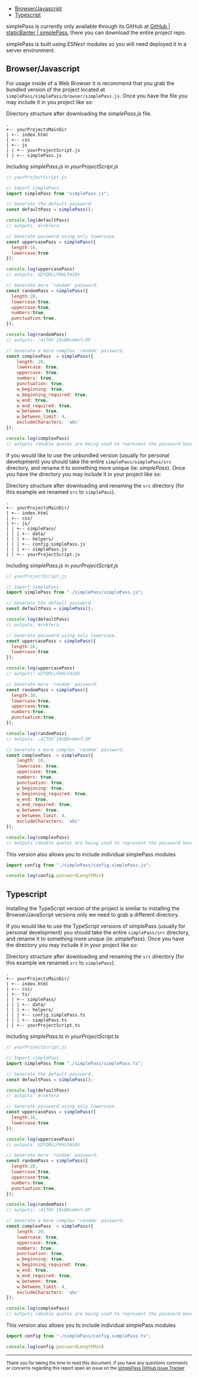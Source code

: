 - [Browser/Javascript](#browserjavascript)
- [Typescript](#typescript)

simplePass is currently only available through its GitHub at [GitHub | staticBanter | simplePass](https://github.com/staticBanter/simplePass), there you can download the entire project repo.

simplePass is built using *ESNext* modules so you will need deployed it in a server environment.

## Browser/Javascript

For usage inside of a Web Browser it is recommend that you grab the bundled version of the project located at ```simplePass/simplePass/browser/simplePass.js```. Once you have the file you may include it in you project like so:

Directory structure after downloading the *simplePass.js* file.

```text
.
+-- yourProjectsMainDir
| +-- index.html
| +-- css
| +-- js
| | +-- yourProjectScript.js
| | +-- simplePass.js
```

Including *simplePass.js* in *yourProjectScript.js*

```javascript
// yourProjectScript.js

// Import simplePass
import simplePass from "simplePass.js";

// Generate the default password.
const defaultPass = simplePass();

console.log(defaultPass)
// outputs: mrxkfera

// Generate password using only lowercase.
const uppercasePass = simplePass({
  length:16,
  lowercase:true
});

console.log(uppercasePass)
// outputs: UZYQRLLFKHLFASQV

// Generate more 'random' password.
const randomPass = simplePass({
  length:20,
  lowercase:true,
  uppercase:true,
  numbers:true,
  punctuation:true,
});

console.log(randomPass)
// outputs: ;4]TOV`10sB8>m0nf;OP

// Generate a more complex 'random' password.
const complexPass  = simplePass({
    length: 20,
    lowercase: true,
    uppercase: true,
    numbers: true,
    punctuation: true,
    w_beginning: true,
    w_beginning_required: true,
    w_end: true,
    w_end_required: true,
    w_between: true,
    w_between_limit: 4,
    excludeCharacters: 'abc'
});

console.log(complexPass)
// outputs (double quotes are being used to represent the password boundaries): " Im>e >9   g1R{1AD8 "
```

If you would like to use the unbundled version (usually for personal development) you should take the entire ```simplePass/simplePass/src``` directory, and rename it to something more unique (ie: *simplePass*). Once you have the directory you may include it in your project like so:

Directory structure after downloading and renaming the ```src``` directory (for this example we renamed ```src``` to ```simplePass```).

```text
.
+-- yourProjectsMainDir/
| +-- index.html
| +-- css/
| +-- js/
| | +-- simplePass/
| | | +-- data/
| | | +-- helpers/
| | | +-- config.simplePass.js
| | | +-- simplePass.js
| | +-- yourProjectScript.js
```

Including *simplePass.js* in *yourProjectScript.js*

```javascript
// yourProjectScript.js

// Import simplePass
import simplePass from "./simplePass/simplePass.js";

// Generate the default password.
const defaultPass = simplePass();

console.log(defaultPass)
// outputs: mrxkfera

// Generate password using only lowercase.
const uppercasePass = simplePass({
  length:16,
  lowercase:true
});

console.log(uppercasePass)
// outputs: UZYQRLLFKHLFASQV

// Generate more 'random' password.
const randomPass = simplePass({
  length:20,
  lowercase:true,
  uppercase:true,
  numbers:true,
  punctuation:true,
});

console.log(randomPass)
// outputs: ;4]TOV`10sB8>m0nf;OP

// Generate a more complex 'random' password.
const complexPass  = simplePass({
    length: 20,
    lowercase: true,
    uppercase: true,
    numbers: true,
    punctuation: true,
    w_beginning: true,
    w_beginning_required: true,
    w_end: true,
    w_end_required: true,
    w_between: true,
    w_between_limit: 4,
    excludeCharacters: 'abc'
});

console.log(complexPass)
// outputs (double quotes are being used to represent the password boundaries): " Im>e >9   g1R{1AD8 "
```

This version also allows you to include individual simplePass modules

```javascript
import config from "./simplePass/config.simplePass.js";

console.log(config.passwordLengthMin)

```

## Typescript

Installing the TypeScript version of the project is similar to installing the Browser/JavaScript versions only we need to grab a different directory.

If you would like to use the TypeScript versions of simplePass (usually for personal development) you should take the entire ```simplePass/src``` directory, and rename it to something more unique (ie: *simplePass*). Once you have the directory you may include it in your project like so:

Directory structure after downloading and renaming the ```src``` directory (for this example we renamed ```src``` to ```simplePass```).

```text
.
+-- yourProjectsMainDir/
| +-- index.html
| +-- css/
| +-- ts/
| | +-- simplePass/
| | | +-- data/
| | | +-- helpers/
| | | +-- config.simplePass.ts
| | | +-- simplePass.ts
| | +-- yourProjectScript.ts
```

Including *simplePass.ts* in *yourProjectScript.ts*

```javascript
// yourProjectScript.js

// Import simplePass
import simplePass from "./simplePass/simplePass.ts";

// Generate the default password.
const defaultPass = simplePass();

console.log(defaultPass)
// outputs: mrxkfera

// Generate password using only lowercase.
const uppercasePass = simplePass({
  length:16,
  lowercase:true
});

console.log(uppercasePass)
// outputs: UZYQRLLFKHLFASQV

// Generate more 'random' password.
const randomPass = simplePass({
  length:20,
  lowercase:true,
  uppercase:true,
  numbers:true,
  punctuation:true,
});

console.log(randomPass)
// outputs: ;4]TOV`10sB8>m0nf;OP

// Generate a more complex 'random' password.
const complexPass  = simplePass({
    length: 20,
    lowercase: true,
    uppercase: true,
    numbers: true,
    punctuation: true,
    w_beginning: true,
    w_beginning_required: true,
    w_end: true,
    w_end_required: true,
    w_between: true,
    w_between_limit: 4,
    excludeCharacters: 'abc'
});

console.log(complexPass)
// outputs (double quotes are being used to represent the password boundaries): " Im>e >9   g1R{1AD8 "
```

This version also allows you to include individual simplePass modules

```javascript
import config from "./simplePass/config.simplePass.ts";

console.log(config.passwordLengthMin)
```

---

<sub>Thank you for taking the time to read this document. If you have any questions comments or concerns regarding this report open an issue on the <a href="https://github.com/staticBanter/simplePass/issues">simplePass GitHub Issue Tracker</a></sub>